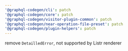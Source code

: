 ```yaml
---
'@graphql-codegen/cli': patch
'@graphql-codegen/core': patch
'@graphql-codegen/visitor-plugin-common': patch
'@graphql-codegen/near-operation-file-preset': patch
'@graphql-codegen/plugin-helpers': patch
---
```


remove `DetailledError`, not supported by Listr renderer
